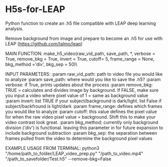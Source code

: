 # H5s-for-LEAP
Python function to create an .h5 file compatible with LEAP deep learning analysis.

Remove background from image and prepare to become an .h5 for use with LEAP (https://github.com/talmo/leap)





MAIN FUNCTION:
make_h5_video(raw_vid_path, save_path, *, verbose = True, remove_bkg = True, invert = True,
              cutoff= 5, frame_range = None, bkg_method ='div', bkg_sep = 50)\

INPUT PARAMETERS:
:param raw_vid_path: path to video file you would like to analyze
:param save_path: where would you like to save the .h5?
:param verbose: if True, prints updates about the process
:param remove_bkg: TRUE = calculates and divides image by background. If FALSE, make sure you input a video where
    pixel value of 1 = same as background value
:param invert: list TRUE if your subject/background is dark/light. list False if subject/backfround is light/dark
:param frame_range: defines which frames you would like to analyze
:param cutoff: this value defines the pixel value for when the raw video pixel value = background. Shift this to
    make your video contrast look great.
:param bkg_method: currently only background division ('div') is functional. leaving this parameter in for future
    expansion to include background subtraction
:param bkg_sep: the separation between frames pulled from the video to determine the background pixel values


EXAMPLE USAGE FROM TERMINAL:
python3 "/home/path_to_folder/LEAP_video_prep.py" "/path_to_video.mp4" "/path_to_savefolder/Test.h5" --remove-bkg=False
